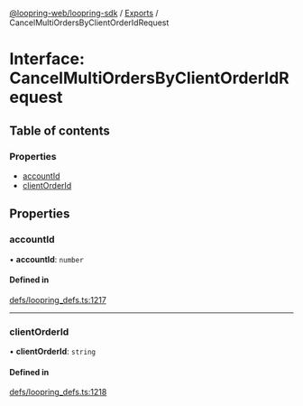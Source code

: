 [@loopring-web/loopring-sdk](../README.md) / [Exports](../modules.md) / CancelMultiOrdersByClientOrderIdRequest

# Interface: CancelMultiOrdersByClientOrderIdRequest

## Table of contents

### Properties

- [accountId](CancelMultiOrdersByClientOrderIdRequest.md#accountid)
- [clientOrderId](CancelMultiOrdersByClientOrderIdRequest.md#clientorderid)

## Properties

### accountId

• **accountId**: `number`

#### Defined in

[defs/loopring_defs.ts:1217](https://github.com/Loopring/loopring_sdk/blob/532648f/src/defs/loopring_defs.ts#L1217)

___

### clientOrderId

• **clientOrderId**: `string`

#### Defined in

[defs/loopring_defs.ts:1218](https://github.com/Loopring/loopring_sdk/blob/532648f/src/defs/loopring_defs.ts#L1218)
